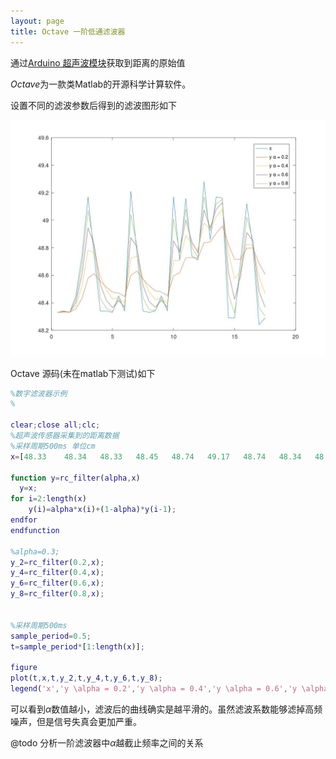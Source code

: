 ```yaml
---
layout: page
title: Octave 一阶低通滤波器
---
```


通过[Arduino 超声波模块](arduino_uno_sonar)获取到距离的原始值

*Octave*为一款类Matlab的开源科学计算软件。

设置不同的滤波参数后得到的滤波图形如下

![一阶滤波器](../pic/distance_rc_filter.jpg)

Octave 源码(未在matlab下测试)如下

```matlab
%数字滤波器示例
%

clear;close all;clc;
%超声波传感器采集到的距离数据
%采样周期500ms 单位cm
x=[48.33	48.34	48.33	48.45	48.74	49.17	48.74	48.34	48.34	48.33	48.45	48.34	49.21	48.76	48.34	48.33	48.34	48.45	48.34	49.17	48.71	49.16	48.74	48.71	49.28	48.86	49.17	49.16	48.29	48.29	48.71	49.12	48.81	48.24	48.29];

function y=rc_filter(alpha,x)
  y=x;
for i=2:length(x)
    y(i)=alpha*x(i)+(1-alpha)*y(i-1);
endfor
endfunction

%alpha=0.3;
y_2=rc_filter(0.2,x);
y_4=rc_filter(0.4,x);
y_6=rc_filter(0.6,x);
y_8=rc_filter(0.8,x);


%采样周期500ms
sample_period=0.5;
t=sample_period*[1:length(x)];

figure
plot(t,x,t,y_2,t,y_4,t,y_6,t,y_8);
legend('x','y \alpha = 0.2','y \alpha = 0.4','y \alpha = 0.6','y \alpha = 0.8');


```

可以看到$\alpha$数值越小，滤波后的曲线确实是越平滑的。虽然滤波系数能够滤掉高频噪声，但是信号失真会更加严重。

@todo 分析一阶滤波器中$\alpha$越截止频率之间的关系
